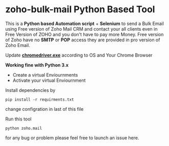 # zoho-bulk-mail Python Based Tool
This is a **Python based Automation script** + **Selenium** to send a Bulk Email using Free version of Zoho Mail CRM and contact your all clients even in Free Version of ZOHO and you don't have to pay more Money.
Free version of Zoho have no **SMTP** or **POP** access they are provided in pro version of Zoho Email. 

Update **[chromedriver.exe](https://sites.google.com/a/chromium.org/chromedriver/downloads)** according to OS and Your Chrome Browser 

**Working fine with Python 3.x**
- Create a virtual Enviournments
- Activate your virtual Enviournment

Install dependencies by

`pip install -r requirments.txt`

change configration in last of this file

Run this tool

`python zoho.mail`

for any bug or problem please feel free to launch an issue here.
